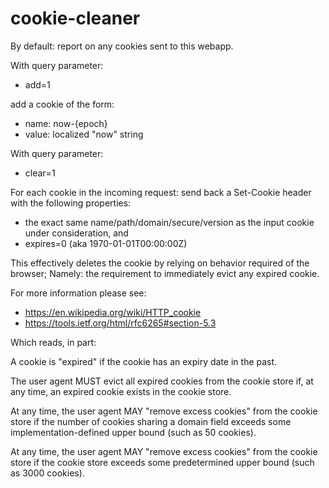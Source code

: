 # cookie-cleaner

By default: report on any cookies sent to this webapp.

With query parameter:
  * add=1

add a cookie of the form:
  * name: now-{epoch}
  * value: localized "now" string


With query parameter:
  * clear=1

For each cookie in the incoming request: send back a Set-Cookie header with the following properties:
  * the exact same name/path/domain/secure/version as the input cookie under consideration, and
  * expires=0 (aka 1970-01-01T00:00:00Z)

This effectively deletes the cookie by relying on behavior required of the browser; Namely: the requirement to immediately evict any expired cookie.

For more information please see:
  * https://en.wikipedia.org/wiki/HTTP_cookie
  * https://tools.ietf.org/html/rfc6265#section-5.3

Which reads, in part:

   A cookie is "expired" if the cookie has an expiry date in the past.

   The user agent MUST evict all expired cookies from the cookie store
   if, at any time, an expired cookie exists in the cookie store.

   At any time, the user agent MAY "remove excess cookies" from the
   cookie store if the number of cookies sharing a domain field exceeds
   some implementation-defined upper bound (such as 50 cookies).

   At any time, the user agent MAY "remove excess cookies" from the
   cookie store if the cookie store exceeds some predetermined upper
   bound (such as 3000 cookies).
